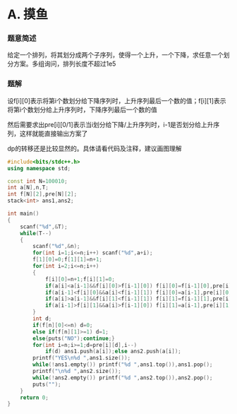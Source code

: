 # A. 摸鱼

### 题意简述

给定一个排列，将其划分成两个子序列，使得一个上升，一个下降，求任意一个划分方案。多组询问，排列长度不超过1e5

### 题解

设f\[i\]\[0\]表示将第i个数划分给下降序列时，上升序列最后一个数的值；f\[i\]\[1\]表示将第i个数划分给上升序列时，下降序列最后一个数的值

然后需要求出pre\[i\]\[0/1\]表示当i划分给下降/上升序列时，i-1是否划分给上升序列，这样就能直接输出方案了

dp的转移还是比较显然的。具体请看代码及注释，建议画图理解

```cpp
#include<bits/stdc++.h>
using namespace std;

const int N=100010;
int a[N],n,T;
int f[N][2],pre[N][2];
stack<int> ans1,ans2;

int main()
{
    scanf("%d",&T);
    while(T--)
    {
        scanf("%d",&n);
        for(int i=1;i<=n;i++) scanf("%d",a+i);
        f[1][0]=0;f[1][1]=n+1;
        for(int i=2;i<=n;i++)
        {
            f[i][0]=n+1;f[i][1]=0;
            if(a[i]<a[i-1]&&f[i][0]>f[i-1][0]) f[i][0]=f[i-1][0],pre[i][0]=0;  //考虑将i-1和i一并加入下降序列
            if(a[i-1]<f[i][0]&&a[i]<f[i-1][1]) f[i][0]=a[i-1],pre[i][0]=1;  //考虑将i加入下降序列，将i-1加入上升序列
            if(a[i]>a[i-1]&&f[i][1]<f[i-1][1]) f[i][1]=f[i-1][1],pre[i][1]=1;  //考虑将i-1和i一并加入上升序列
            if(a[i-1]>f[i][1]&&a[i]>f[i-1][0]) f[i][1]=a[i-1],pre[i][1]=0;  //考虑将i加入上升序列，将i-1加入下降序列
        }
        int d;
        if(f[n][0]<=n) d=0;
        else if(f[n][1]>=1) d=1;
        else{puts("NO");continue;}
        for(int i=n;i>=1;d=pre[i][d],i--)
            if(d) ans1.push(a[i]);else ans2.push(a[i]);
        printf("YES\n%d ",ans1.size());
        while(!ans1.empty()) printf("%d ",ans1.top()),ans1.pop();
        printf("\n%d ",ans2.size());
        while(!ans2.empty()) printf("%d ",ans2.top()),ans2.pop();
        puts("");
    }
    return 0;
}
```
